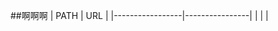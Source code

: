 ##啊啊啊
|       PATH      |        URL     |
|-----------------|----------------|
|                 |                | 